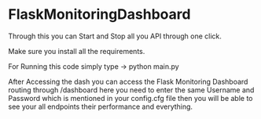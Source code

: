 # FlaskMonitoringDashboard
Through this you can Start and Stop all you API through one click.

Make sure you install all the requirements.

For Running this code simply type ->  python main.py

After Accessing the dash you can access the Flask Monitoring Dashboard routing through /dashboard here you need to enter the same Username and Password which is mentioned in your config.cfg file then you will be able to see your all endpoints their performance and everything.
